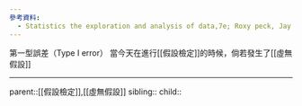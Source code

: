 ```yaml
---
參考資料:
  - Statistics the exploration and analysis of data,7e; Roxy peck, Jay L. Devore.
---
```

第一型誤差（Type I error）
當今天在進行[[假設檢定]]的時候，倘若發生了[[虛無假設]]
- - -
parent::[[假設檢定]],[[虛無假設]]
sibling::
child::
